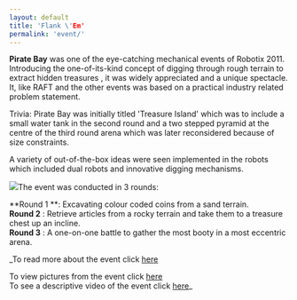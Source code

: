 ```yaml
---
layout: default
title: 'Flank \'Em'
permalink: 'event/'
---
```


**Pirate Bay** was one of the eye-catching mechanical events of Robotix 2011. Introducing the one-of-its-kind concept of digging through rough terrain to extract hidden treasures , it was widely appreciated and a unique spectacle. It, like RAFT and the other events was based on a practical industry related problem statement.

   Trivia: Pirate Bay was initially titled 'Treasure Island' which was to include a small water tank in the second round and a two stepped pyramid at the centre of the third round arena which was later reconsidered because of size constraints.  

A variety of out-of-the-box ideas were seen implemented in the robots which included dual robots and innovative digging mechanisms.     

![](http://blog.robotix.in/wp-content/uploads/2011/07/pirate.png)The event was conducted in 3 rounds:

**Round 1 **:  Excavating colour coded coins from a sand terrain.<br>**Round 2** :  Retrieve articles from a rocky terrain and take them to a treasure chest up an incline.<br>**Round 3** :  A one-on-one battle to gather the most booty in a most eccentric arena.

  _To read more about the event click [here](http://robotix.in/rbtx11/events/pirate_bay)  

  To view pictures from the event click [here](http://robotix.in/igallery)<br>To see a descriptive video of the event click [here](http://www.youtube.com/watch?v=0iaaCau1bGI)_  
